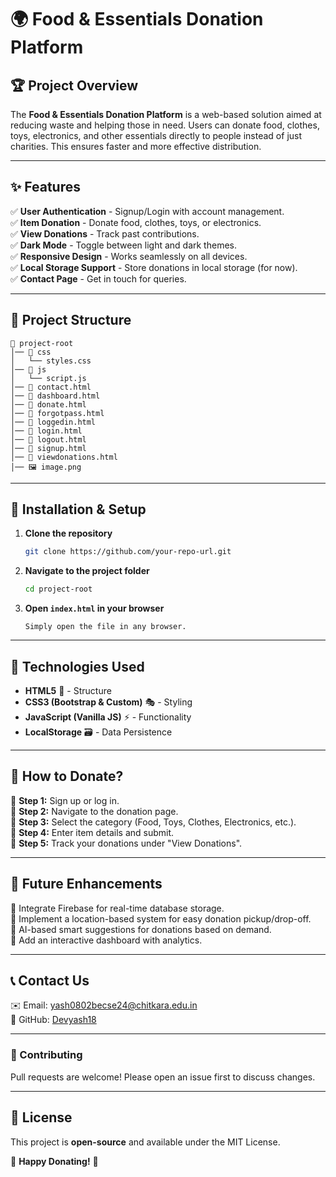 # 🌍 Food & Essentials Donation Platform

## 🏆 Project Overview
The **Food & Essentials Donation Platform** is a web-based solution aimed at reducing waste and helping those in need. Users can donate food, clothes, toys, electronics, and other essentials directly to people instead of just charities. This ensures faster and more effective distribution.

---

## ✨ Features
✅ **User Authentication** - Signup/Login with account management.<br>
✅ **Item Donation** - Donate food, clothes, toys, or electronics.<br>
✅ **View Donations** - Track past contributions.<br>
✅ **Dark Mode** - Toggle between light and dark themes.<br>
✅ **Responsive Design** - Works seamlessly on all devices.<br>
✅ **Local Storage Support** - Store donations in local storage (for now).<br>
✅ **Contact Page** - Get in touch for queries.<br>

---

## 📁 Project Structure

```
📂 project-root
│── 📂 css
│   └── styles.css
│── 📂 js
│   └── script.js
│── 📜 contact.html
│── 📜 dashboard.html
│── 📜 donate.html
│── 📜 forgotpass.html
│── 📜 loggedin.html
│── 📜 login.html
│── 📜 logout.html
│── 📜 signup.html
│── 📜 viewdonations.html
│── 🖼️ image.png
```

---

## 🚀 Installation & Setup
1. **Clone the repository**
   ```bash
   git clone https://github.com/your-repo-url.git
   ```
2. **Navigate to the project folder**
   ```bash
   cd project-root
   ```
3. **Open `index.html` in your browser**
   ```
   Simply open the file in any browser.
   ```

---

## 🔧 Technologies Used
- **HTML5** 🎨 - Structure
- **CSS3 (Bootstrap & Custom)** 🎭 - Styling
- **JavaScript (Vanilla JS)** ⚡ - Functionality
- **LocalStorage** 🗃️ - Data Persistence

---

## 📜 How to Donate?
🎯 **Step 1:** Sign up or log in.<br>
🎯 **Step 2:** Navigate to the donation page.<br>
🎯 **Step 3:** Select the category (Food, Toys, Clothes, Electronics, etc.).<br>
🎯 **Step 4:** Enter item details and submit.<br>
🎯 **Step 5:** Track your donations under "View Donations".<br>

---

## 🎯 Future Enhancements
🔹 Integrate Firebase for real-time database storage.<br>
🔹 Implement a location-based system for easy donation pickup/drop-off.<br>
🔹 AI-based smart suggestions for donations based on demand.<br>
🔹 Add an interactive dashboard with analytics.<br>

---

## 📞 Contact Us
✉️ Email: [yash0802becse24@chitkara.edu.in](mailto:your-email@example.com)<br>
🐙 GitHub: [Devyash18](https://github.com/your-github-url)<br>

---

### 🤝 Contributing
Pull requests are welcome! Please open an issue first to discuss changes.

---

## 📜 License
This project is **open-source** and available under the MIT License.

🚀 **Happy Donating!** 🎁
